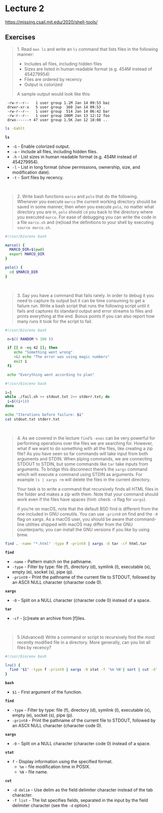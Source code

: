 # Lecture 2

https://missing.csail.mit.edu/2020/shell-tools/

## Exercises

> 1\. Read `man ls` and write an `ls` command that lists files in the following manner:
> 
> - Includes all files, including hidden files
> - Sizes are listed in human readable format (e.g. 454M instead of 454279954)
> - Files are ordered by recency
> - Output is colorized
> 
> A sample output would look like this:

```
 -rw-r--r--   1 user group 1.1M Jan 14 09:53 baz
 drwxr-xr-x   5 user group  160 Jan 14 09:53 .
 -rw-r--r--   1 user group  514 Jan 14 06:42 bar
 -rw-r--r--   1 user group 106M Jan 13 12:12 foo
 drwx------+ 47 user group 1.5K Jan 12 18:08 ..
```

```bash
ls -Gahlt
```

**`ls`**
- `-G` - Enable colorized output.
- `-a` - Include all files, including hidden files.
- `-h` - List sizes in human readable format (e.g. 454M instead of 454279954).
- `-l` - List in long format (show permissions, ownership, size, and modification date).
- `-t` - Sort files by recency.

<br />

> 2\. Write bash functions `marco` and `polo` that do the following. Whenever you execute `marco`
the current working directory should be saved in some manner, then when you execute `polo`, 
no matter what directory you are in, `polo` should `cd` you back to the directory where you executed `marco`. 
For ease of debugging you can write the code in a file `marco.sh` and (re)load the definitions to your shell 
by executing `source marco.sh`.

```bash
#!/usr/bin/env bash

marco() {
  MARCO_DIR=$(pwd)
  export MARCO_DIR
}

polo() {
  cd $MARCO_DIR
}
```

<br />

> 3\. Say you have a command that fails rarely. In order to debug it you need to capture its output but it can be 
time consuming to get a failure run. Write a bash script that runs the following script until it fails and captures
its standard output and error streams to files and prints everything at the end. Bonus points if you can also report
how many runs it took for the script to fail.

```bash
#!/usr/bin/env bash

 n=$(( RANDOM % 100 ))

 if [[ n -eq 42 ]]; then
    echo "Something went wrong"
    >&2 echo "The error was using magic numbers"
    exit 1
 fi

 echo "Everything went according to plan"
```

```bash
#!/usr/bin/env bash

i=1
while ./fail.sh >> stdout.txt 2>> stderr.txt; do
 i=$((i+1))
done

echo "Iterations before failure: $i"
cat stdout.txt stderr.txt
```

<br />

> 4\. As we covered in the lecture `find`’s `-exec` can be very powerful for performing operations over the files
we are searching for. However, what if we want to do something with all the files, like creating a zip file? 
As you have seen so far commands will take input from both arguments and STDIN. When piping commands, we are 
connecting STDOUT to STDIN, but some commands like `tar` take inputs from arguments. To bridge this disconnect 
there’s the `xargs` command which will execute a command using STDIN as arguments. For example `ls | xargs rm` will 
delete the files in the current directory.
>
> Your task is to write a command that recursively finds all HTML files in the folder and makes a zip with them. 
Note that your command should work even if the files have spaces (hint: check `-d` flag for `xargs`).
>
> If you’re on macOS, note that the default BSD find is different from the one included in GNU coreutils. 
You can use `-print0` on find and the `-0` flag on xargs. As a macOS user, you should be aware that command-line 
utilities shipped with macOS may differ from the GNU counterparts; you can install the GNU versions if you like by using brew.

```bash
find . -name "*.html" -type f -print0 | xargs -0 tar -cf html.tar
```

**`find`**
- `-name` - Pattern match on the pathname.
- `-type` - Filter by type: file (f), directory (d), symlink (l), executable (x), empty (e), socket (s), pipe (p).
- `-print0` - Print the pathname of the current file to STDOUT, followed by an ASCII NULL character (character code 0).

**`xargs`**
- `-0` - Split on a NULL character (character code 0) instead of a space.

**`tar`**
- `-cf` - [c]reate an archive from [f]iles.

<br />


> 5\.(Advanced) Write a command or script to recursively find the most recently modified file in a directory. 
More generally, can you list all files by recency?

```bash
#!/usr/bin/env bash

lru() {
  find "$1" -type f -print0 | xargs -0 stat -f '%m %N'| sort | cut -d' ' -f2-
}
```

**`bash`**
- `$1` - First argument of the function.

**`find`**
- `-type` - Filter by type: file (f), directory (d), symlink (l), executable (x), empty (e), socket (s), pipe (p).
- `-print0` - Print the pathname of the current file to STDOUT, followed by an ASCII NULL character (character code 0).

**`xargs`**
- `-0` - Split on a NULL character (character code 0) instead of a space.

**`stat`**
- `f` - Display information using the specified format. 
  - `%m` - file modification time in POSIX.
  - `%N` - file name.

**`cut`**
- `-d delim` - Use delim as the field delimiter character instead of the tab character.
- `-f list` - The list specifies fields, separated in the input by the field delimiter character (see the `-d` option.)
